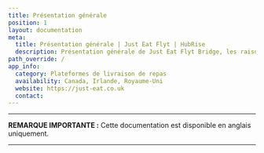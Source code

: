 ```yaml
---
title: Présentation générale
position: 1
layout: documentation
meta:
  title: Présentation générale | Just Eat Flyt | HubRise
  description: Présentation générale de Just Eat Flyt Bridge, les raisons de connecter votre caisse à HubRise et fonctionnalités de l'intégration avec HubRise.
path_override: /
app_info:
  category: Plateformes de livraison de repas
  availability: Canada, Irlande, Royaume-Uni
  website: https://just-eat.co.uk
  contact:
---
```


---

**REMARQUE IMPORTANTE :** Cette documentation est disponible <Link to="/apps/just-eat-flyt" addLocalePrefix={false}>en anglais uniquement</Link>.

---
